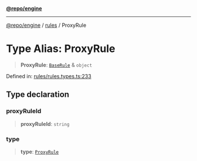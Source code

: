 [**@repo/engine**](../../README.md)

***

[@repo/engine](../../modules.md) / [rules](../README.md) / ProxyRule

# Type Alias: ProxyRule

> **ProxyRule**: [`BaseRule`](BaseRule.md) & `object`

Defined in: [rules/rules.types.ts:233](https://github.com/alexqguo/drinking-board-game-v3/blob/7f2d27c7cff47bd1f99b310eade07186901fdb07/packages/engine/src/rules/rules.types.ts#L233)

## Type declaration

### proxyRuleId

> **proxyRuleId**: `string`

### type

> **type**: [`ProxyRule`](../enumerations/RuleType.md#proxyrule)
